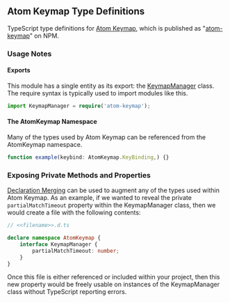 ## Atom Keymap Type Definitions

TypeScript type definitions for [Atom Keymap](https://github.com/atom/atom-keymap), which is published as "[atom-keymap](https://www.npmjs.com/package/atom-keymap)" on NPM.

### Usage Notes

#### Exports

This module has a single entity as its export: the [KeymapManager](https://github.com/atom/atom-keymap/blob/master/src/keymap-manager.coffee) class. The require syntax is typically used to import modules like this.

```ts
import KeymapManager = require('atom-keymap');
```

#### The AtomKeymap Namespace

Many of the types used by Atom Keymap can be referenced from the AtomKeymap namespace.

```ts
function example(keybind: AtomKeymap.KeyBinding,) {}
```

### Exposing Private Methods and Properties

[Declaration Merging](https://www.typescriptlang.org/docs/handbook/declaration-merging.html) can be used to augment any of the types used within Atom Keymap. As an example, if we wanted to reveal the private `partialMatchTimeout` property within the KeymapManager class, then we would create a file with the following contents:

```ts
// <<filename>>.d.ts

declare namespace AtomKeymap {
    interface KeymapManager {
        partialMatchTimeout: number;
    }
}
```

Once this file is either referenced or included within your project, then this new property would be freely usable on instances of the KeymapManager class without TypeScript reporting errors.
